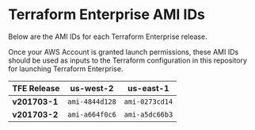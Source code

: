 # Terraform Enterprise AMI IDs

Below are the AMI IDs for each Terraform Enterprise release.

Once your AWS Account is granted launch permissions, these AMI IDs should be
used as inputs to the Terraform configuration in this repository for launching
Terraform Enterprise.

| TFE Release     | us-west-2      | us-east-1      |
| --------------- | -------------- | -------------- |
| **v201703-1**   | `ami-4844d128` | `ami-0273cd14` |
| **v201703-2**   | `ami-a664f0c6` | `ami-a5dc66b3` |
